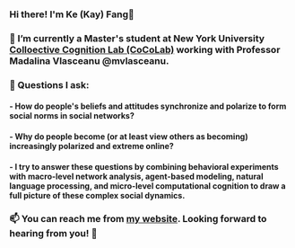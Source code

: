 ### Hi there! I'm Ke (Kay) Fang👋

### 🔭 I’m currently a Master's student at New York University [Colloective Cognition Lab (CoCoLab)](https://wp.nyu.edu/gallatin-kefang/) working with Professor Madalina Vlasceanu @mvlasceanu.

### 🤔 Questions I ask:

#### - How do people's beliefs and attitudes synchronize and polarize to form social norms in social networks? 

#### - Why do people become (or at least view others as becoming) increasingly polarized and extreme online?  

#### - I try to answer these questions by combining behavioral experiments with macro-level network analysis, agent-based modeling, natural language processing, and micro-level computational cognition to draw a full picture of these complex social dynamics.

### 📫 You can reach me from [my website](https://wp.nyu.edu/gallatin-kefang/). Looking forward to hearing from you! 💬

<!--
**KeFangPsych/KeFangPsych** is a ✨ _special_ ✨ repository because its `README.md` (this file) appears on your GitHub profile.

Here are some ideas to get you started:

- 🔭 I’m currently working on ...
- 🌱 I’m currently learning ...
- 👯 I’m looking to collaborate on ...
- 🤔 I’m looking for help with ...
- 💬 Ask me about ...
- 📫 How to reach me: ...
- 😄 Pronouns: ...
- ⚡ Fun fact: ...
-->
